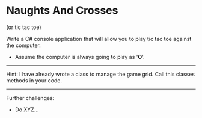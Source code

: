 # Naughts And Crosses
(or tic tac toe)

Write a C# console application that will allow you to play tic tac toe against the computer. 

- Assume the computer is always going to play as '__O__'.

---

Hint: I have already wrote a class to manage the game grid. Call this classes methods in your code.

---

Further challenges:
- Do XYZ...